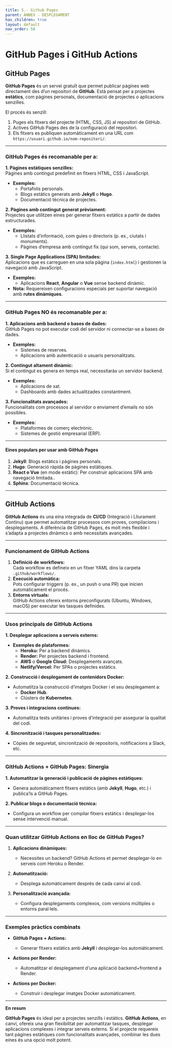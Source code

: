 ```yaml
---
title: 5.- Github Pages 
parent: ANNEX - DESPLEGAMENT  
has_children: true
layout: default  
nav_order: 50  
---
```


# **GitHub Pages i GitHub Actions**

## **GitHub Pages**

**GitHub Pages** és un servei gratuït que permet publicar pàgines web directament des d’un repositori de **GitHub**. Està pensat per a projectes **estàtics**, com pàgines personals, documentació de projectes o aplicacions senzilles.

El procés és senzill:
1. Puges els fitxers del projecte (HTML, CSS, JS) al repositori de GitHub.
2. Actives GitHub Pages des de la configuració del repositori.
3. Els fitxers es publiquen automàticament en una URL com `https://usuari.github.io/nom-repositori/`.

---

### **GitHub Pages és recomanable per a:**

**1. Pàgines estàtiques senzilles:**  
Pàgines amb contingut predefinit en fitxers HTML, CSS i JavaScript.  
- **Exemples:** 
  - Portafolis personals.
  - Blogs estàtics generats amb **Jekyll** o **Hugo**.
  - Documentació tècnica de projectes.

**2. Pàgines amb contingut generat prèviament:**  
Projectes que utilitzen eines per generar fitxers estàtics a partir de dades estructurades.  
- **Exemples:**  
  - Llistats d’informació, com guies o directoris (p. ex., ciutats i monuments).  
  - Pàgines d’empresa amb contingut fix (qui som, serveis, contacte).

**3. Single Page Applications (SPA) limitades:**  
Aplicacions que es carreguen en una sola pàgina (`index.html`) i gestionen la navegació amb JavaScript.  
- **Exemples:**  
  - Aplicacions **React**, **Angular** o **Vue** sense backend dinàmic.  
- **Nota:** Requereixen configuracions especials per suportar navegació amb **rutes dinàmiques**.

---

### **GitHub Pages NO és recomanable per a:**

**1. Aplicacions amb backend o bases de dades:**  
GitHub Pages no pot executar codi del servidor ni connectar-se a bases de dades.  
- **Exemples:**  
  - Sistemes de reserves.  
  - Aplicacions amb autenticació o usuaris personalitzats.

**2. Contingut altament dinàmic:**  
Si el contingut es genera en temps real, necessitaràs un servidor backend.  
- **Exemples:**  
  - Aplicacions de xat.  
  - Dashboards amb dades actualitzades constantment.

**3. Funcionalitats avançades:**  
Funcionalitats com processos al servidor o enviament d’emails no són possibles.  
- **Exemples:**  
  - Plataformes de comerç electrònic.  
  - Sistemes de gestió empresarial (ERP).

---

#### **Eines populars per usar amb GitHub Pages**
1. **Jekyll**: Blogs estàtics i pàgines personals.  
2. **Hugo**: Generació ràpida de pàgines estàtiques.  
3. **React o Vue** (en mode estàtic): Per construir aplicacions SPA amb navegació limitada..  
4. **Sphinx**: Documentació tècnica.

---

## **GitHub Actions**

**GitHub Actions** és una eina integrada de **CI/CD** (Integració i Lliurament Continu) que permet automatitzar processos com proves, compilacions i desplegaments. A diferència de GitHub Pages, és molt més flexible i s’adapta a projectes dinàmics o amb necessitats avançades.

---

### **Funcionament de GitHub Actions**

1. **Definició de workflows:**  
   Cada workflow es defineix en un fitxer YAML dins la carpeta `.github/workflows/`.
2. **Execució automàtica:**  
   Pots configurar triggers (p. ex., un push o una PR) que inicien automàticament el procés.
3. **Entorns virtuals:**  
   GitHub Actions ofereix entorns preconfigurats (Ubuntu, Windows, macOS) per executar les tasques definides.

---

### **Usos principals de GitHub Actions**

**1. Desplegar aplicacions a serveis externs:**  
- **Exemples de plataformes:**  
  - **Heroku:** Per a backend dinàmics.  
  - **Render:** Per projectes backend i frontend.  
  - **AWS** o **Google Cloud:** Desplegaments avançats.  
  - **Netlify/Vercel:** Per SPAs o projectes estàtics.

**2. Construcció i desplegament de contenidors Docker:**  
- Automatitza la construcció d’imatges Docker i el seu desplegament a:
  - **Docker Hub**.  
  - Clústers de **Kubernetes**.

**3. Proves i integracions contínues:**  
- Automatitza tests unitàries i proves d’integració per assegurar la qualitat del codi.  

**4. Sincronització i tasques personalitzades:**  
- Còpies de seguretat, sincronització de repositoris, notificacions a Slack, etc.

---

### **GitHub Actions + GitHub Pages: Sinergia**

**1. Automatitzar la generació i publicació de pàgines estàtiques:**  
- Genera automàticament fitxers estàtics (amb **Jekyll**, **Hugo**, etc.) i publica’ls a GitHub Pages.

**2. Publicar blogs o documentació tècnica:**  
- Configura un workflow per compilar fitxers estàtics i desplegar-los sense intervenció manual.

---

### **Quan utilitzar GitHub Actions en lloc de GitHub Pages?**

1. **Aplicacions dinàmiques:**  
   - Necessites un backend? GitHub Actions et permet desplegar-lo en serveis com Heroku o Render.

2. **Automatització:**  
   - Desplega automàticament després de cada canvi al codi.  

3. **Personalització avançada:**  
   - Configura desplegaments complexos, com versions múltiples o entorns paral·lels.

---

### **Exemples pràctics combinats**

- **GitHub Pages + Actions:**  
  - Generar fitxers estàtics amb **Jekyll** i desplegar-los automàticament.

- **Actions per Render:**  
  - Automatitzar el desplegament d'una aplicació backend+frontend a Render.

- **Actions per Docker:**  
  - Construir i desplegar imatges Docker automàticament.

---

**En resum**

**GitHub Pages** és ideal per a projectes senzills i estàtics. **GitHub Actions**, en canvi, ofereix una gran flexibilitat per automatitzar tasques, desplegar aplicacions complexes i integrar serveis externs. Si el projecte requereix tant pàgines estàtiques com funcionalitats avançades, combinar les dues eines és una opció molt potent.



